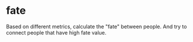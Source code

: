 fate
====
Based on different metrics, calculate the "fate" between people. And try to connect people that have high fate value.